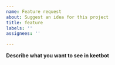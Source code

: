 ```yaml
---
name: Feature request
about: Suggest an idea for this project
title: feature
labels: ''
assignees: ''

---
```


**Describe what you want to see in keetbot**
